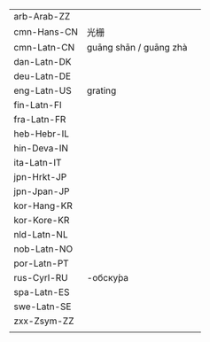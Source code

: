 | | | |
|-|-|-|
| arb-Arab-ZZ |  |  |
| cmn-Hans-CN | 光栅 |  |
| cmn-Latn-CN | guāng shān / guāng zhà |  |
| dan-Latn-DK |  |  |
| deu-Latn-DE |  |  |
| eng-Latn-US | grating |  |
| fin-Latn-FI |  |  |
| fra-Latn-FR |  |  |
| heb-Hebr-IL |  |  |
| hin-Deva-IN |  |  |
| ita-Latn-IT |  |  |
| jpn-Hrkt-JP |  |  |
| jpn-Jpan-JP |  |  |
| kor-Hang-KR |  |  |
| kor-Kore-KR |  |  |
| nld-Latn-NL |  |  |
| nob-Latn-NO |  |  |
| por-Latn-PT |  |  |
| rus-Cyrl-RU | -обску́ра |  |
| spa-Latn-ES |  |  |
| swe-Latn-SE |  |  |
| zxx-Zsym-ZZ |  |  |
|  |  |  |